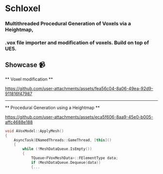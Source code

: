 # Schloxel

### Multithreaded Procedural Generation of Voxels via a Heightmap,

### .vox file importer and modification of voxels. Build on top of UE5.

## Showcase 📹

** Voxel modification **

https://github.com/user-attachments/assets/fea56c04-8a06-49ea-92d9-911816f47987

---

** Procedural Generation using a Heightmap **

https://github.com/user-attachments/assets/eca5f606-8aa9-45e0-b005-affc4688e188

```c++
void AVoxModel::ApplyMesh()
{
	AsyncTask(ENamedThreads::GameThread, [this]()
	{
		while (!MeshDataQueue.IsEmpty())
		{
			TQueue<FVoxMeshData>::FElementType data;
			if (MeshDataQueue.Dequeue(data))
			{...
```
